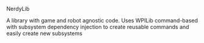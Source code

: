 NerdyLib

A library with game and robot agnostic code. Uses WPILib command-based with subsystem dependency injection to create reusable commands and easily create new subsystems
